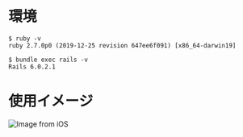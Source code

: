 # 環境
```
$ ruby -v
ruby 2.7.0p0 (2019-12-25 revision 647ee6f091) [x86_64-darwin19]

$ bundle exec rails -v
Rails 6.0.2.1
```

# 使用イメージ
![Image from iOS](https://user-images.githubusercontent.com/45222883/81832169-26a2b400-9579-11ea-9bfd-d84bcbc730c9.png)

